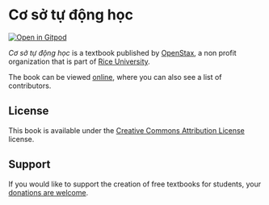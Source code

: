 # Cơ sở tự động học

[![Open in Gitpod](https://gitpod.io/button/open-in-gitpod.svg)](https://gitpod.io/from-referrer/)

_Cơ sở tự động học_ is a textbook published by [OpenStax](https://openstax.org/), a non profit organization that is part of [Rice University](https://www.rice.edu/).

The book can be viewed [online](https://github.com/cnx-user-books/cnxbook-co-so-tu-dong-hoc/releases/latest), where you can also see a list of contributors.

## License
This book is available under the [Creative Commons Attribution License](./LICENSE) license.

## Support
If you would like to support the creation of free textbooks for students, your [donations are welcome](https://riceconnect.rice.edu/donation/support-openstax-banner).
